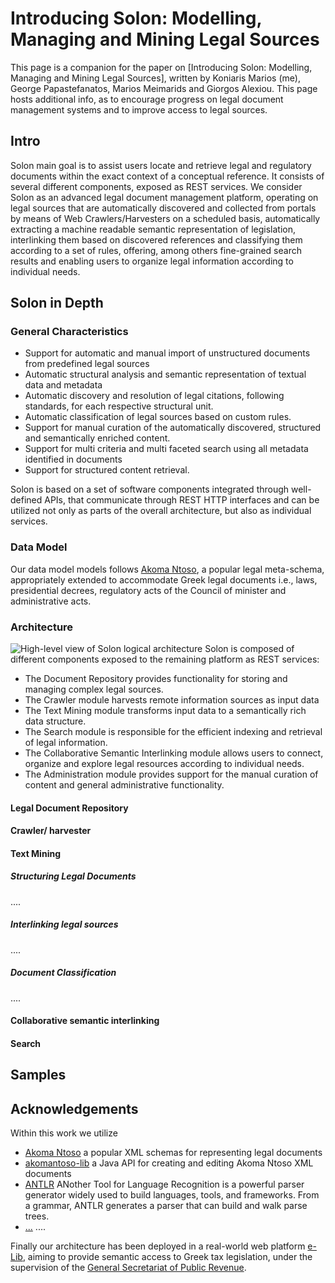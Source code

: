 # Introducing Solon: Modelling, Managing and Mining Legal Sources

This page is a companion for the paper on [Introducing Solon: Modelling, Managing and Mining Legal Sources], written by Koniaris Marios (me), George Papastefanatos, Marios Meimarids and Giorgos Alexiou. This page hosts additional info, as to encourage progress on legal document management systems and  to improve access to legal sources.

## Intro
Solon main goal is to assist users locate and retrieve legal and regulatory documents within the exact context of a conceptual reference. It consists of several different components, exposed as REST services. We consider Solon as an advanced legal document management platform, operating on legal sources that are automatically discovered and collected from portals by means of Web Crawlers/Harvesters on a scheduled basis, automatically extracting a machine readable semantic representation of legislation, interlinking them based on discovered references and classifying them  according to a set of rules, offering, among others fine-grained search results and  enabling users to organize legal information according to individual needs.

## Solon in Depth

### General Characteristics

* Support for automatic and manual import of unstructured documents from predefined legal sources 
* Automatic structural analysis and semantic representation of textual data and metadata
* Automatic discovery and resolution of legal citations, following standards, for each respective structural unit.
* Automatic classification of legal sources based on custom rules.
* Support for manual curation of the automatically discovered, structured and semantically enriched content.
* Support for multi criteria and multi faceted search using all metadata identified in documents
* Support for structured content retrieval.

Solon is based on a set of software components integrated through well-defined APIs, that communicate through REST HTTP interfaces and can be utilized not only as parts of the overall architecture, but also as individual services.

### Data Model
Our data model models follows  [Akoma Ntoso](http://www.akomantoso.org/), 
a popular legal meta-schema, appropriately extended to accommodate Greek legal documents i.e., laws, presidential decrees, regulatory acts of the Council of minister and administrative acts.

### Architecture

![High-level view of Solon logical architecture](https://raw.githubusercontent.com/mkoniari/Solon/master/figures/arc.png "High-level view of Solon logical architecture")
Solon is composed of different components exposed to the remaining platform as REST services:
* The Document Repository provides functionality for storing and managing complex legal sources. 
* The Crawler module harvests remote information sources as input data 
* The Text Mining module transforms input data to a semantically rich data structure. 
* The Search module is responsible for the efficient indexing and retrieval of legal information.
* The Collaborative Semantic Interlinking module allows users to connect, organize and explore legal resources according to individual needs. 
* The Administration module provides support for the manual curation of content and general administrative functionality.


#### Legal Document Repository

#### Crawler/ harvester

#### Text Mining
##### Structuring Legal Documents
....
##### Interlinking legal sources
....
##### Document Classification
....

#### Collaborative semantic interlinking

#### Search

## Samples

## Acknowledgements
Within this work we utilize 
* [Akoma Ntoso](http://www.akomantoso.org/) a popular XML schemas for representing legal documents
* [akomantoso-lib](http://kohsah.github.io/akomantoso-lib/) a Java API for creating and editing Akoma Ntoso XML documents
* [ANTLR](http://www.antlr.org/) ANother Tool for Language Recognition is a powerful parser generator widely used to build languages, tools, and frameworks. From a grammar, ANTLR generates a parser that can build and walk parse trees.
* [...](...)  ....

Finally our architecture has been deployed in a real-world web platform [e-Lib](http://www.publicrevenue.gr/elib/), aiming to provide semantic access to Greek tax legislation, under the supervision of the [General Secretariat of Public Revenue](www.publicrevenue.gr).
